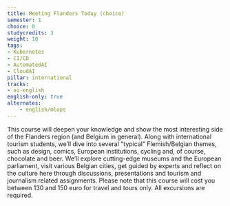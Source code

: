 ```yaml
---
title: Meeting Flanders Today (choice)
semester: 1
choice: 0
studycredits: 3
weight: 10
tags:
- Kubernetes
- CI/CD
- AutomatedAI
- CloudAI
pillar: international
tracks:
- ai-english
english-only: true
alternates:
    - english/mlops
---
```


This course will deepen your knowledge and show the most interesting side of the Flanders region (and Belgium in general). Along with international tourism students, we’ll dive into several "typical" Flemish/Belgian themes, such as design, comics, European institutions, cycling and, of course, chocolate and beer. We’ll explore cutting-edge museums and the European parliament, visit various Belgian cities, get guided by experts and reflect on the culture here through discussions, presentations and tourism and journalism related assignments. Please note that this course will cost you between 130 and 150 euro for travel and tours only. All excursions are required.